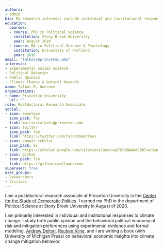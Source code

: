 ```yaml
---
authors:
- admin
bio: My research interests include individual and institutional responses to climate change.
education:
  courses:
  - course: PhD in Political Science
    institution: Stony Brook University
    year: August 2020
  - course: BA in Political Science & Psychology
    institution: University of Portland
    year: 2016
email: "talbota@princeton.edu"
interests:
- Experimental Social Science
- Political Behavior
- Public Opinion
- Climate Change & Natural Hazards
name: Talbot M. Andrews
organizations:
- name: Princeton University
  url: ""
role: Postdoctoral Research Associate
social:
- icon: envelope
  icon_pack: fas
  link: mailto:talbota@princeton.edu
- icon: twitter
  icon_pack: fab
  link: https://twitter.com/talbotmandrews
- icon: google-scholar
  icon_pack: ai
  link: https://scholar.google.com/citations?user=quTDSdQAAAAJ&hl=en&authuser=1
- icon: github
  icon_pack: fab
  link: https://github.com/tmandrews
superuser: true
user_groups:
- Researchers
- Visitors
---
```

I am a postdoctoral research associate at Princeton University in the [Center for the Study of Democratic Politics](https://csdp.princeton.edu/). I earned my PhD in the department of Political Science at Stony Brook University in August of 2020.

I am primarily interested in individual and institutional responses to climate change. I study both public opinion and the behavioral political economy of risk and mitigation preferences using experimental evidence and formal modeling. [Andrew Delton](https://sites.google.com/site/andrewdeltonpubs/), [Reuben Kline](https://sites.google.com/site/reubenckline/), and I are writing a book (with University of Michigan Press) on behavioral economic insights into climate change mitigation behavior. 
